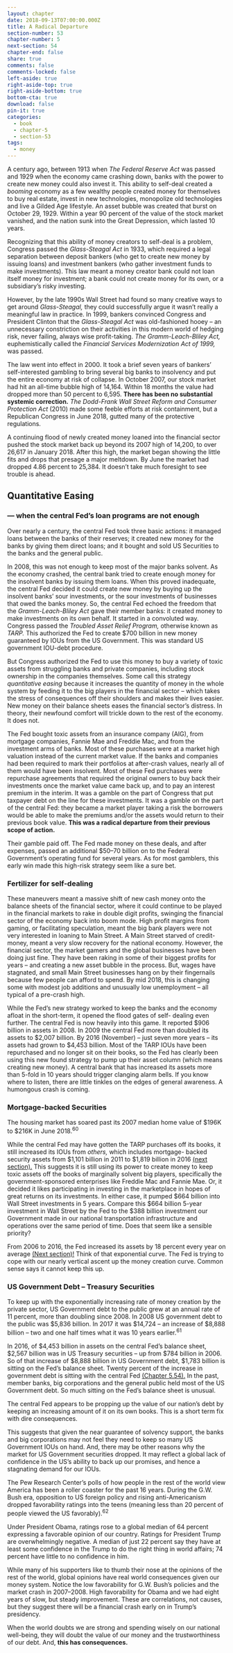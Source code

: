 ```yaml
---
layout: chapter
date: 2018-09-13T07:00:00.000Z
title: A Radical Departure
section-number: 53
chapter-number: 5
next-section: 54
chapter-end: false
share: true
comments: false
comments-locked: false
left-aside: true
right-aside-top: true
right-aside-bottom: true
bottom-cta: true
download: false
pin-it: true
categories:
  - book
  - chapter-5
  - section-53
tags:
  - money
---
```

A century ago, between 1913 when _The Federal Reserve Act_ was passed
and 1929 when the economy came crashing down, banks with the
power to create new money could also invest it. This ability to self-deal created a _booming_ economy as a few wealthy people created
money for themselves to buy real estate, invest in new technologies,
monopolize old technologies and live a Gilded Age lifestyle. An asset
bubble was created that burst on October 29, 1929. Within a year
90 percent of the value of the stock market vanished, and the nation
sunk into the Great Depression, which lasted 10 years.

Recognizing that this ability of money creators to self-deal is a
problem, Congress passed the _Glass-Steagal Act_ in 1933, which
required a legal separation between deposit bankers (who get to create
new money by issuing loans) and investment bankers (who gather
investment funds to make investments). This law meant a money
creator bank could not loan itself money for investment; a bank
could not create money for its own, or a subsidiary’s risky investing.

However, by the late 1990s Wall Street had found so many creative
ways to get around _Glass-Steagal,_ they could successfully argue it
wasn’t really a meaningful law in practice. In 1999, bankers convinced
Congress and President Clinton that the _Glass-Steagal Act_ was
old-fashioned hooey – an unnecessary constriction on their activities
in this modern world of hedging risk, never failing, always wise
profit-taking. _The Gramm-Leach-Bliley Act,_ euphemistically called the
_Financial Services Modernization Act of 1999,_ was passed.

The law went into effect in 2000. It took a brief seven years of bankers’
self-interested gambling to bring several big banks to insolvency and
put the entire economy at risk of collapse. In October 2007, our
stock market had hit an all-time bubble high of 14,164. Within 18
months the value had dropped more than 50 percent to 6,595. **There
has been no substantial systemic correction.** _The Dodd-Frank Wall
Street Reform and Consumer Protection Act_ (2010) made some feeble
efforts at risk containment, but a Republican Congress in June 2018,
gutted many of the protective regulations.

A continuing flood of newly created money loaned into the financial
sector pushed the stock market back up beyond its 2007 high of
14,200, to over 26,617 in January 2018. After this high, the market
began showing the little fits and drops that presage a major meltdown.
By June the market had dropped 4.86 percent to 25,384. It doesn’t
take much foresight to see trouble is ahead.

## Quantitative Easing

### — when the central Fed’s loan programs are not enough

Over nearly a century, the central Fed took three basic actions: it
managed loans between the banks of their reserves; it created new
money for the banks by giving them direct loans; and it bought and
sold US Securities to the banks and the general public.

In 2008, this was not enough to keep most of the major banks
solvent. As the economy crashed, the central bank tried to create
enough money for the insolvent banks by issuing them loans. When
this proved inadequate, the central Fed decided it could create new
money by buying up the insolvent banks’ sour investments, or the
sour investments of businesses that owed the banks money.
So, the central Fed echoed the freedom that the _Gramm-Leach-Bliley
Act_ gave their member banks: it created money to make investments
on its own behalf. It started in a convoluted way. Congress passed
the _Troubled Asset Relief Program,_ otherwise known as _TARP._ This
authorized the Fed to create $700 billion in new money guaranteed
by IOUs from the US Government. This was standard US government
IOU-debt procedure.

But Congress authorized the Fed to use this money to buy a variety of
toxic assets from struggling banks and private companies, including
stock ownership in the companies themselves. Some call this strategy
_quantitative easing_ because it increases the quantity of money in
the whole system by feeding it to the big players in the financial
sector – which takes the stress of consequences off their shoulders
and makes their lives easier. New money on their balance sheets eases
the financial sector’s distress. In theory, their newfound comfort will
trickle down to the rest of the economy. It does not.

The Fed bought toxic assets from an insurance company (AIG), from
mortgage companies, Fannie Mae and Freddie Mac, and from the
investment arms of banks. Most of these purchases were at a market
high valuation instead of the current market value. If the banks and
companies had been required to mark their portfolios at after-crash
values, nearly all of them would have been insolvent. Most of these
Fed purchases were repurchase agreements that required the original
owners to buy back their investments once the market value came
back up, and to pay an interest premium in the interim. It was a
gamble on the part of Congress that put taxpayer debt on the line for
these investments. It was a gamble on the part of the central Fed: they
became a market player taking a risk the borrowers would be able to
make the premiums and/or the assets would return to their previous
book value. **This was a radical departure from their previous scope
of action.**

Their gamble paid off. The Fed made money on these deals, and
after expenses, passed an additional $50–70 billion on to the Federal
Government’s operating fund for several years. As for most gamblers,
this early win made this high-risk strategy seem like a sure bet.

### Fertilizer for self-dealing

These maneuvers meant a massive shift of new cash money onto
the balance sheets of the financial sector, where it could continue
to be played in the financial markets to rake in double digit profits,
swinging the financial sector of the economy back into boom mode.
High profit margins from gaming, or facilitating speculation, meant
the big bank players were not very interested in loaning to Main
Street. A Main Street starved of credit-money, meant a very slow
recovery for the national economy. However, the financial sector, the
market gamers and the global businesses have been doing just fine.
They have been raking in some of their biggest profits for years – and
creating a new asset bubble in the process. But, wages have stagnated,
and small Main Street businesses hang on by their fingernails because
few people can afford to spend. By mid 2018, this is changing some
with modest job additions and unusually low unemployment – all
typical of a pre-crash high.

While the Fed’s new strategy worked to keep the banks and the
economy afloat in the short-term, it opened the flood gates of self-
dealing even further. The central Fed is now heavily into this game. It
reported $906 billion in assets in 2008. In 2009 the central Fed more
than doubled its assets to $2,007 billion. By 2016 (November) – just
seven more years – its assets had grown to $4,453 billion. Most of the
TARP IOUs have been repurchased and no longer sit on their books,
so the Fed has clearly been using this new found strategy to pump
up their asset column (which means creating new money). A central
bank that has increased its assets more than 5-fold in 10 years should
trigger clanging alarm bells. If you know where to listen, there are
little tinkles on the edges of general awareness. A humongous crash
is coming.

### Mortgage-backed Securities

The housing market has soared past its 2007 median home value of
$196K to $216K in June 2018.<sup>60</sup>

While the central Fed may have gotten the TARP purchases off its
books, it still increased its IOUs from _others,_ which includes mortgage-
backed security assets from $1,101 billion in 2011 to $1,819 billion in
2016 [(next section).](https://usmoney.us/book/chapter-5/section-54) This suggests it is still using its power to create
money to keep toxic assets off the books of marginally solvent big
players, specifically the government-sponsored enterprises like Freddie
Mac and Fannie Mae. Or, it decided it likes participating in investing
in the marketplace in hopes of great returns on its investments. In
either case, it pumped $664 billion into Wall Street investments in 5
years. Compare this $664 billion 5-year investment in Wall Street by
the Fed to the $388 billion investment our Government made in our
national transportation infrastructure and operations over the same
period of time. Does that seem like a sensible priority?

From 2006 to 2016, the Fed increased its assets by 18 percent every
year on average [(Next section)!](https://usmoney.us/book/chapter-5/section-54) Think of that exponential curve. The
Fed is trying to cope with our nearly vertical ascent up the money
creation curve. Common sense says it cannot keep this up.

### US Government Debt – Treasury Securities

To keep up with the exponentially increasing rate of money creation
by the private sector, US Government debt to the public grew at an
annual rate of 11 percent, more than doubling since 2008. In 2008
US government debt to the public was $5,836 billion. In 2017 it was
$14,724 – an increase of $8,888 billion – two and one half times what
it was 10 years earlier.<sup>61</sup>

In 2016, of $4,453 billion in assets on the central Fed’s balance sheet,
$2,567 billion was in US Treasury securities – up from $784 billion in 2006. So of that increase of $8,888 billion in US Government debt,
$1,783 billion is sitting on the Fed’s balance sheet. Twenty percent
    of the increase in government debt is sitting with the central Fed
[(Chapter 5.54).](https://usmoney.us/book/chapter-5/section-54) In the past, member banks, big corporations and
the general public held most of the US Government debt. So much
sitting on the Fed’s balance sheet is unusual.

The central Fed appears to be propping up the value of our nation’s
debt by keeping an increasing amount of it on its own books. This is
a short term fix with dire consequences.

This suggests that given the near guarantee of solvency support, the
banks and big corporations may not feel they need to keep so many
US Government IOUs on hand. And, there may be other reasons why
the market for US Government securities dropped. It may reflect a
global lack of confidence in the US’s ability to back up our promises,
and hence a stagnating demand for our IOUs.

The Pew Research Center’s polls of how people in the rest of the
world view America has been a roller coaster for the past 16 years.
During the G.W. Bush era, opposition to US foreign policy and
rising anti-Americanism dropped favorability ratings into the teens
(meaning less than 20 percent of people viewed the US favorably).<sup>62</sup>

Under President Obama, ratings rose to a global median of
64 percent expressing a favorable opinion of our country. Ratings
for President Trump are overwhelmingly negative. A median of
just 22 percent say they have at least some confidence in the Trump
to do the right thing in world affairs; 74 percent have little to no
confidence in him.

While many of his supporters like to thumb their nose at the
opinions of the rest of the world, global opinions have real world
consequences given our money system. Notice the low favorability
for G.W. Bush’s policies and the market crash in 2007–2008. High
favorability for Obama and we had eight years of slow, but steady
improvement. These are correlations, not causes, but they suggest
there will be a financial crash early on in Trump’s presidency.

When the world doubts we are strong and spending wisely on our
national well-being, they will doubt the value of our money and the
trustworthiness of our debt. And, **this has consequences.**

